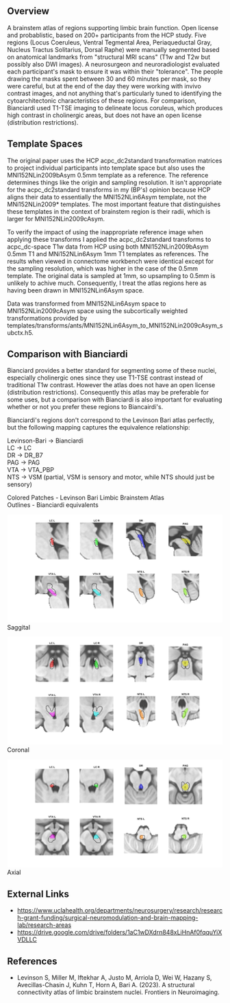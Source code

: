 ## Overview

A brainstem atlas of regions supporting limbic brain function. Open license and probablistic, based on 200+ participants 
from the HCP study. Five regions (Locus Coeruleus, Ventral Tegmental Area, Periaqueductal Gray, Nucleus Tractus Solitarius,
Dorsal Raphe) were manually segmented based on anatomical landmarks from "structural MRI scans" (T1w and T2w but possibly
also DWI images). A neurosurgeon and neuroradiologist evaluated each participant's mask to ensure it was within their
"tolerance". The people drawing the masks spent between 30 and 60 minutes per mask, so they were careful, but at the end
of the day they were working with invivo contrast images, and not anything that's particularly tuned to identifying the
cytoarchitectonic characteristics of these regions. For comparison, Bianciardi used T1-TSE imaging to delineate locus 
coruleus, which produces high contrast in cholinergic areas, but does not have an open license (distribution restrictions).

## Template Spaces

The original paper uses the HCP acpc_dc2standard transformation matrices to project individual participants into template
space but also uses the MNI152NLin2009bAsym 0.5mm template as a reference. The reference determines things like the origin
and sampling resolution. It isn't appropriate for the acpc_dc2standard transforms in my (BP's) opinion because HCP aligns 
their data to essentially the MNI152NLin6Asym template, not the MNi152NLin2009* templates. The most important feature that
distinguishes these templates in the context of brainstem region is their radii, which is larger for MNI152NLin2009cAsym.

To verify the impact of using the inappropriate reference image when applying these transforms I applied the acpc_dc2standard
transforms to acpc_dc-space T1w data from HCP using both MNI152NLin2009bAsym 0.5mm T1 and MNi152NLin6Asym 1mm T1 templates
as references. The results when viewed in connectome workbench were identical except for the sampling resolution, which was
higher in the case of the 0.5mm template. The original data is sampled at 1mm, so upsampling to 0.5mm is unlikely to achive
much. Consequently, I treat the atlas regions here as having been drawn in MNI152NLin6Asym space.

Data was transformed from MNI152NLin6Asym space to MNI152NLin2009cAsym space using the subcortically weighted transformations
provided by templates/transforms/ants/MNI152NLin6Asym_to_MNI152NLin2009cAsym_subctx.h5.

## Comparison with Bianciardi

Bianciard provides a better standard for segmenting some of these nuclei, especially cholinergic ones since they use T1-TSE
contrast instead of traditional T1w contrast. However the atlas does not have an open license (distribution restrictions).
Consequently this atlas may be preferable for some uses, but a comparison with Bianciardi is also important for evaluating
whether or not you prefer these regions to Biancairdi's.

Bianciardi's regions don't correspond to the Levinson Bari atlas perfectly, but the following mapping captures the
equivalence relationship:

Levinson-Bari -> Bianciardi<br />
LC -> LC<br />
DR -> DR_B7<br />
PAG -> PAG<br />
VTA -> VTA_PBP<br />
NTS -> VSM (partial, VSM is sensory and motor, while NTS should just be sensory)<br />

Colored Patches - Levinson Bari Limbic Brainstem Atlas<br />
Outlines - Bianciardi equivalents

![html/compare_with_bianciardi_01.png](html/compare_with_bianciardi_01.png)
Saggital

![html/compare_with_bianciardi_02.png](html/compare_with_bianciardi_02.png)
Coronal

![html/compare_with_bianciardi_03.png](html/compare_with_bianciardi_03.png)
Axial

## External Links

* https://www.uclahealth.org/departments/neurosurgery/research/research-grant-funding/surgical-neuromodulation-and-brain-mapping-lab/research-areas
* https://drive.google.com/drive/folders/1aC1wDXdrn848xLiHnAf0fqquYiXVDLLC

## References 

* Levinson S, Miller M, Iftekhar A, Justo M, Arriola D, Wei W, Hazany S, Avecillas-Chasin J, Kuhn T, Horn A, Bari A. (2023). A structural connectivity atlas of limbic brainstem nuclei. Frontiers in Neuroimaging.
